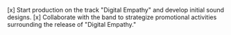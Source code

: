 [x] Start production on the track "Digital Empathy" and develop initial sound designs.
[x] Collaborate with the band to strategize promotional activities surrounding the release of "Digital Empathy."